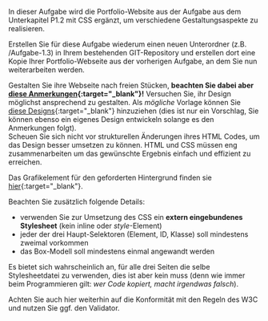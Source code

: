 <!-- Praktukumsaufgabe 1.3 -->

In dieser Aufgabe wird die Portfolio-Website aus der Aufgabe aus dem Unterkapitel P1.2 mit CSS ergänzt, um verschiedene Gestaltungsaspekte zu realisieren.

Erstellen Sie für diese Aufgabe wiederum einen neuen Unterordner (z.B. /Aufgabe-1.3) in Ihrem bestehenden GIT-Repository und erstellen dort eine Kopie Ihrer Portfolio-Webseite aus der vorherigen Aufgabe, an dem Sie nun weiterarbeiten werden.

Gestalten Sie ihre Webseite nach freien Stücken, **beachten Sie dabei aber [diese Anmerkungen](https://github.com/gabriel-rausch/EIA1-Material/blob/master/L03/task_material/Anmerkungen.pdf){:target="_blank"}!** Versuchen Sie, ihr Design möglichst ansprechend zu gestalten. Als *mögliche* Vorlage können Sie [diese Designs](https://github.com/gabriel-rausch/EIA1-Material/tree/master/L03/task_material/screenshots){:target="_blank"} hinzuziehen (dies ist nur ein Vorschlag, Sie können ebenso ein eigenes Design entwickeln solange es den Anmerkungen folgt).  
Scheuen Sie sich nicht vor strukturellen Änderungen ihres HTML Codes, um das Design besser umsetzen zu können. 
HTML und CSS müssen eng zusammenarbeiten um das gewünschte Ergebnis einfach und effizient zu erreichen.  

Das Grafikelement für den geforderten Hintergrund finden sie [hier](https://github.com/gabriel-rausch/EIA1-Material/blob/master/L03/task_material/images/bg.png){:target="_blank"}.

Beachten Sie zusätzlich folgende Details:
- verwenden Sie zur Umsetzung des CSS ein **extern eingebundenes Stylesheet** (kein inline oder *style*-Element)
- jeder der drei Haupt-Selektoren (Element, ID, Klasse) soll mindestens zweimal vorkommen
- das Box-Modell soll mindestens einmal angewandt werden

Es bietet sich wahrscheinlich an, für alle drei Seiten die selbe Stylesheetdatei zu verwenden, dies ist aber kein muss (denn wie immer beim Programmieren gilt: *wer Code kopiert, macht irgendwas falsch*).

Achten Sie auch hier weiterhin auf die Konformität mit den Regeln des W3C und nutzen Sie ggf. den Validator.
